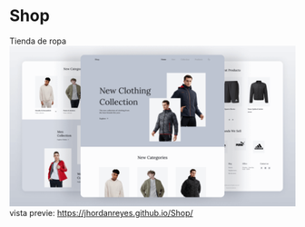 # Shop
Tienda de ropa
<img src="./preview.png" />
vista previe: https://jhordanreyes.github.io/Shop/
